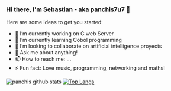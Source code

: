 ### Hi there, I'm Sebastian - aka panchis7u7 👋

<!--
**panchis7u7/panchis7u7** is a ✨ _special_ ✨ repository because its `README.md` (this file) appears on your GitHub profile. -->

Here are some ideas to get you started:

- 🔭 I’m currently working on C web Server
- 🌱 I’m currently learning Cobol programming
- 👯 I’m looking to collaborate on artificial intelligence proyects
- 💬 Ask me about anything!
- 📫 How to reach me: ...
- ⚡ Fun fact: Love music, programming, networking and maths!

![panchis github stats](https://github-readme-stats.vercel.app/api?username=panchis7u7)
[![Top Langs](https://github-readme-stats.vercel.app/api/top-langs/?username=panchis7u7)](https://github.com/anuraghazra/github-readme-stats)
